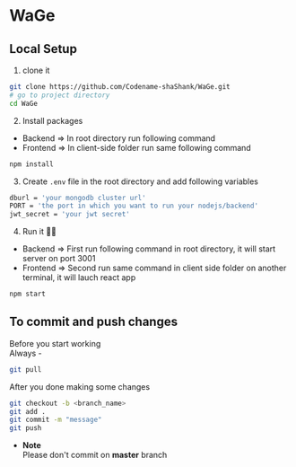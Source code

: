 # WaGe

## Local Setup

1. clone it

```bash
git clone https://github.com/Codename-shaShank/WaGe.git
# go to project directory
cd WaGe
```

2. Install packages

- Backend => In root directory run following command
- Frontend => In client-side folder run same following command

```bash
npm install
```

3. Create `.env` file in the root directory and add following variables

```bash
dburl = 'your mongodb cluster url'
PORT = 'the port in which you want to run your nodejs/backend'
jwt_secret = 'your jwt secret'
```

4. Run it 🏃‍♂️

- Backend => First run following command in root directory, it will start server on port 3001
- Frontend => Second run same command in client side folder on another terminal, it will lauch react app

```bash
npm start
```

## To commit and push changes

Before you start working \
Always -

```bash
git pull
```

After you done making some changes

```bash
git checkout -b <branch_name>
git add .
git commit -m "message"
git push
```

- **Note** \
  Please don't commit on **master** branch
